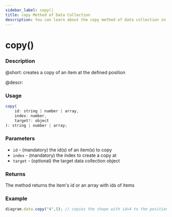```yaml
---
sidebar_label: copy()
title: copy Method of Data Collection
description: You can learn about the copy method of data collection in the documentation of the DHTMLX JavaScript Diagram library. Browse developer guides and API reference, try out code examples and live demos, and download a free 30-day evaluation version of DHTMLX Diagram.
---
```


# copy()

### Description

@short: creates a copy of an item at the defined position

@descr:

### Usage

~~~js
copy(
    id: string | number | array,
    index: number, 
    target?: object
): string | number | array;
~~~

### Parameters

- `id` - (mandatory) the id(s) of an item(s) to copy
- `index` - (mandatory) the index to create a copy at
- `target` - (optional) the target data collection object

### Returns

The method returns the item's id or an array with ids of items

### Example

~~~js
diagram.data.copy("4",5); // copies the shape with id=4 to the position with index 5
~~~
